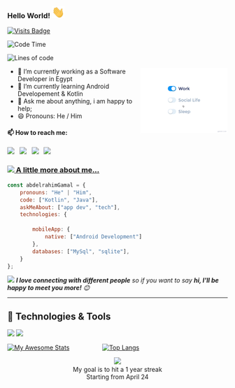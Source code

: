 ### Hello World!  <img src="https://github.com/AhmedNader65/AhmedNader65/blob/master/assets/Hi.gif" width="29px">
  [![Visits Badge](https://badges.pufler.dev/visits/AhmedNader65/AhmedNader65)](https://badges.pufler.dev/visits/AhmedNader65/AhmedNader65)
  <!--START_SECTION:waka-->
![Code Time](http://img.shields.io/badge/Code%20Time-1%2C420%20hrs%2014%20mins-blue)

![Lines of code](https://img.shields.io/badge/From%20Hello%20World%20I%27ve%20Written-1%20Million%20lines%20of%20code-blue)

<img src="https://github.com/AhmedNader65/AhmedNader65/blob/master/assets/life_balance.gif" alt="side Image" align="right" width="200" height="auto" />
  
  - 🔭 I’m currently working as a Software Developer in Egypt
  - 🌱 I’m currently learning Android Developement & Kotlin
  - 💬 Ask me about anything, i am happy to help;
  - 😄 Pronouns: He / Him
  
  
  #### 📫 How to reach me:
 
  [<img src="https://img.icons8.com/color/48/000000/linkedin.png" width="3.5%"/>](https://www.linkedin.com/in/abdelrahim-gamal-57ba351b4/)  &nbsp; 
  [<img src="https://img.icons8.com/fluent/48/000000/facebook-new.png" width="3.5%"/>](https://www.facebook.com/abdelrahim.gamal//)  &nbsp;
  [<img src="https://img.icons8.com/fluent/48/000000/instagram-new.png" width="3.5%"/>](https://www.instagram.com/abdelrahimgamal//)  &nbsp; 
  <a href="mailto:abdelrahimgamal97@gmail.com"> <img src="https://img.icons8.com/fluent/48/000000/gmail.png" width="3.5%"/>
  
### <img src="https://media.giphy.com/media/VgCDAzcKvsR6OM0uWg/giphy.gif" width="50"> A little more about me...  

```javascript
const abdelrahimGamal = {
    pronouns: "He" | "Him",
    code: ["Kotlin", "Java"],
    askMeAbout: ["app dev", "tech"],
    technologies: {
  
        mobileApp: {
            native: ["Android Development"]
        },
        databases: ["MySql", "sqlite"],
    }
};
```

<img src="https://media.giphy.com/media/LnQjpWaON8nhr21vNW/giphy.gif" width="60"> <em><b>I love connecting with different people</b> so if you want to say <b>hi, I'll be happy to meet you more!</b> 😊</em>

---
## 🔧 Technologies & Tools
![](https://img.shields.io/badge/Editor-Android_Studio-informational?style=flat&logo=android-studio&logoColor=white&color=2bbc8a)
![](https://img.shields.io/badge/Editor-IntelliJ_IDEA-informational?style=flat&logo=intellij-idea&logoColor=white&color=2bbc8a)
   
[![My Awesome Stats](https://awesome-github-stats.azurewebsites.net/user-stats/AhmedNader65?cardType=level&theme=github-dark)](https://git.io/awesome-stats-card)
  &nbsp; &nbsp; &nbsp; &nbsp; &nbsp; &nbsp; &nbsp; &nbsp; &nbsp;
[![Top Langs](https://github-readme-stats.vercel.app/api/top-langs/?username=AhmedNader65&layout=compact&text_color=daf7dc&bg_color=151515&hide=css,html,php)](https://github.com/anuraghazra/github-readme-stats)
  
  
<div align="center">
    <img height="200px" src="https://github-readme-streak-stats.herokuapp.com/?user=abdelrahimgamal"/> </br>
  My goal is to hit a 1 year streak </br>
  Starting from April 24
</div>
  
